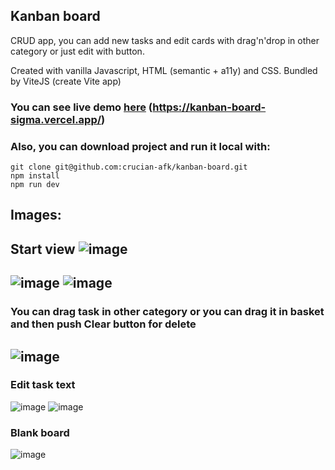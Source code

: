 ## Kanban board

CRUD app, you can add new tasks and edit cards with drag'n'drop in other category or just edit with button.

Created with vanilla Javascript, HTML (semantic + a11y) and CSS.
Bundled by ViteJS (create Vite app)

### You can see live demo [here](https://kanban-board-sigma.vercel.app/) (https://kanban-board-sigma.vercel.app/)

### Also, you can download project and run it local with:
```
git clone git@github.com:crucian-afk/kanban-board.git
npm install
npm run dev
```

## Images:
Start view
![image](https://user-images.githubusercontent.com/80586085/191260825-fc0d87da-a125-4224-8b0f-81474017dc5e.png)
---
![image](https://user-images.githubusercontent.com/80586085/191261892-094e3cc2-10b7-428d-924c-fedeeafcb6e4.png)
![image](https://user-images.githubusercontent.com/80586085/191261950-8381df39-e701-4dcf-9b37-f009f2c97b21.png)
---
### You can drag task in other category or you can drag it in basket and then push Clear button for delete
![image](https://user-images.githubusercontent.com/80586085/191261170-444e7488-c972-4359-b9ab-1fbb6999ca7f.png)
---
### Edit task text
![image](https://user-images.githubusercontent.com/80586085/191263820-450d10cd-7600-4600-af16-5ff4f34fca2c.png)
![image](https://user-images.githubusercontent.com/80586085/191263939-39f0c1db-57bc-4ec7-9739-7c0aa7845779.png)
### Blank board
![image](https://user-images.githubusercontent.com/80586085/191262628-ecef4c7f-0bd6-4ae3-b6fd-346ebdf86826.png)
